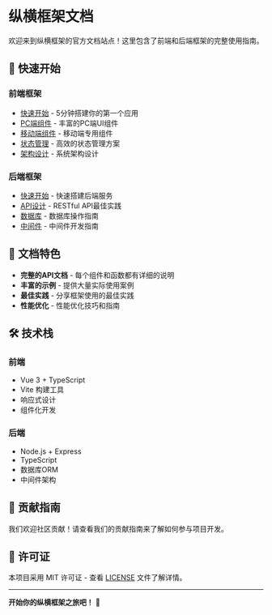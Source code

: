 # 纵横框架文档

欢迎来到纵横框架的官方文档站点！这里包含了前端和后端框架的完整使用指南。

## 🚀 快速开始

### 前端框架
- [快速开始](frontend/guides/getting-started.html) - 5分钟搭建你的第一个应用
- [PC端组件](frontend/components/pc/) - 丰富的PC端UI组件
- [移动端组件](frontend/components/mobile/) - 移动端专用组件
- [状态管理](frontend/guides/state-management.html) - 高效的状态管理方案
- [架构设计](frontend/architecture/overview.html) - 系统架构设计

### 后端框架
- [快速开始](backend/getting-started.html) - 快速搭建后端服务
- [API设计](backend/api-design.html) - RESTful API最佳实践
- [数据库](backend/database.html) - 数据库操作指南
- [中间件](backend/middleware.html) - 中间件开发指南

## 📖 文档特色

- **完整的API文档** - 每个组件和函数都有详细的说明
- **丰富的示例** - 提供大量实际使用案例
- **最佳实践** - 分享框架使用的最佳实践
- **性能优化** - 性能优化技巧和指南

## 🛠️ 技术栈

### 前端
- Vue 3 + TypeScript
- Vite 构建工具
- 响应式设计
- 组件化开发

### 后端
- Node.js + Express
- TypeScript
- 数据库ORM
- 中间件架构

## 📝 贡献指南

我们欢迎社区贡献！请查看我们的贡献指南来了解如何参与项目开发。

## 📄 许可证

本项目采用 MIT 许可证 - 查看 [LICENSE](LICENSE) 文件了解详情。

---

**开始你的纵横框架之旅吧！** 🎉
